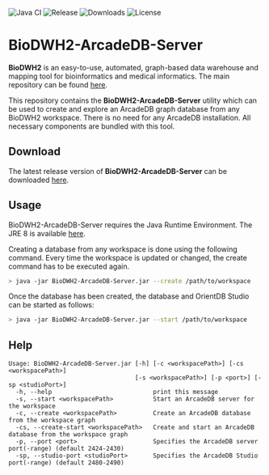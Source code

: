 ![Java CI](https://github.com/BioDWH2/BioDWH2-ArcadeDB-Server/workflows/Java%20CI/badge.svg?branch=develop) ![Release](https://img.shields.io/github/v/release/BioDWH2/BioDWH2-ArcadeDB-Server) ![Downloads](https://img.shields.io/github/downloads/BioDWH2/BioDWH2-ArcadeDB-Server/total) ![License](https://img.shields.io/github/license/BioDWH2/BioDWH2-ArcadeDB-Server)

# BioDWH2-ArcadeDB-Server
**BioDWH2** is an easy-to-use, automated, graph-based data warehouse and mapping tool for bioinformatics and medical informatics. The main repository can be found [here](https://github.com/BioDWH2/BioDWH2).

This repository contains the **BioDWH2-ArcadeDB-Server** utility which can be used to create and explore an ArcadeDB graph database from any BioDWH2 workspace. There is no need for any ArcadeDB installation. All necessary components are bundled with this tool.

## Download
The latest release version of **BioDWH2-ArcadeDB-Server** can be downloaded [here](https://github.com/BioDWH2/BioDWH2-ArcadeDB-Server/releases/latest).

## Usage
BioDWH2-ArcadeDB-Server requires the Java Runtime Environment. The JRE 8 is available [here](https://www.oracle.com/java/technologies/javase-jre8-downloads.html).

Creating a database from any workspace is done using the following command. Every time the workspace is updated or changed, the create command has to be executed again.
~~~BASH
> java -jar BioDWH2-ArcadeDB-Server.jar --create /path/to/workspace
~~~

Once the database has been created, the database and OrientDB Studio can be started as follows:
~~~BASH
> java -jar BioDWH2-ArcadeDB-Server.jar --start /path/to/workspace
~~~

## Help
~~~
Usage: BioDWH2-ArcadeDB-Server.jar [-h] [-c <workspacePath>] [-cs <workspacePath>]
                                   [-s <workspacePath>] [-p <port>] [-sp <studioPort>]
  -h, --help                            print this message
  -s, --start <workspacePath>           Start an ArcadeDB server for the workspace
  -c, --create <workspacePath>          Create an ArcadeDB database from the workspace graph
  -cs, --create-start <workspacePath>   Create and start an ArcadeDB database from the workspace graph
  -p, --port <port>                     Specifies the ArcadeDB server port(-range) (default 2424-2430)
  -sp, --studio-port <studioPort>       Specifies the ArcadeDB Studio port(-range) (default 2480-2490)
~~~